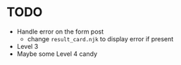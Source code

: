 # TODO

- Handle error on the form post
    - change `result_card.njk` to display error if present
- Level 3
- Maybe some Level 4 candy